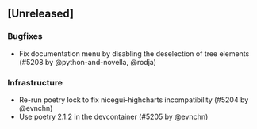 ## [Unreleased]

### Bugfixes

- Fix documentation menu by disabling the deselection of tree elements (#5208 by @python-and-novella, @rodja)

### Infrastructure

- Re-run poetry lock to fix nicegui-highcharts incompatibility (#5204 by @evnchn)
- Use poetry 2.1.2 in the devcontainer (#5205 by @evnchn)
